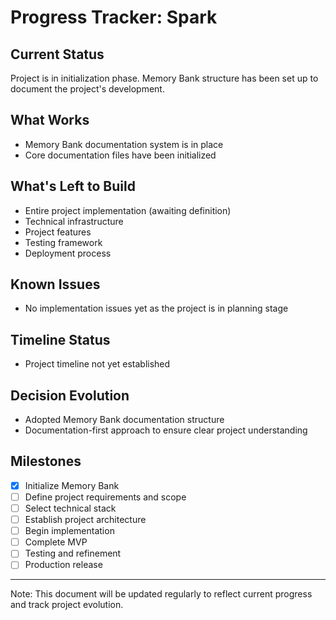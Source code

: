 # Progress Tracker: Spark

## Current Status

Project is in initialization phase. Memory Bank structure has been set up to document the project's development.

## What Works

- Memory Bank documentation system is in place
- Core documentation files have been initialized

## What's Left to Build

- Entire project implementation (awaiting definition)
- Technical infrastructure
- Project features
- Testing framework
- Deployment process

## Known Issues

- No implementation issues yet as the project is in planning stage

## Timeline Status

- Project timeline not yet established

## Decision Evolution

- Adopted Memory Bank documentation structure
- Documentation-first approach to ensure clear project understanding

## Milestones

- [x] Initialize Memory Bank
- [ ] Define project requirements and scope
- [ ] Select technical stack
- [ ] Establish project architecture
- [ ] Begin implementation
- [ ] Complete MVP
- [ ] Testing and refinement
- [ ] Production release

---

Note: This document will be updated regularly to reflect current progress and track project evolution.
